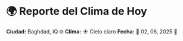 # 🌍 Reporte del Clima de Hoy

**Ciudad:** Baghdad, IQ 🌐
**Clima:** ☀️ Cielo claro
**Fecha:** 📅 02, 06, 2025 🚀
